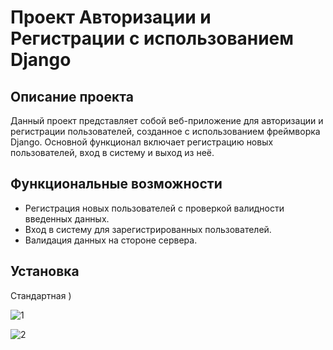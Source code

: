 # Проект Авторизации и Регистрации с использованием Django

## Описание проекта

Данный проект представляет собой веб-приложение для авторизации и регистрации пользователей, созданное с использованием фреймворка Django. Основной функционал включает регистрацию новых пользователей, вход в систему и выход из неё.

## Функциональные возможности

- Регистрация новых пользователей с проверкой валидности введенных данных.
- Вход в систему для зарегистрированных пользователей.
- Валидация данных на стороне сервера.

## Установка

Стандартная )

![1](/AuthProject/1111.png)

![2](/AuthProject/2222.png)
